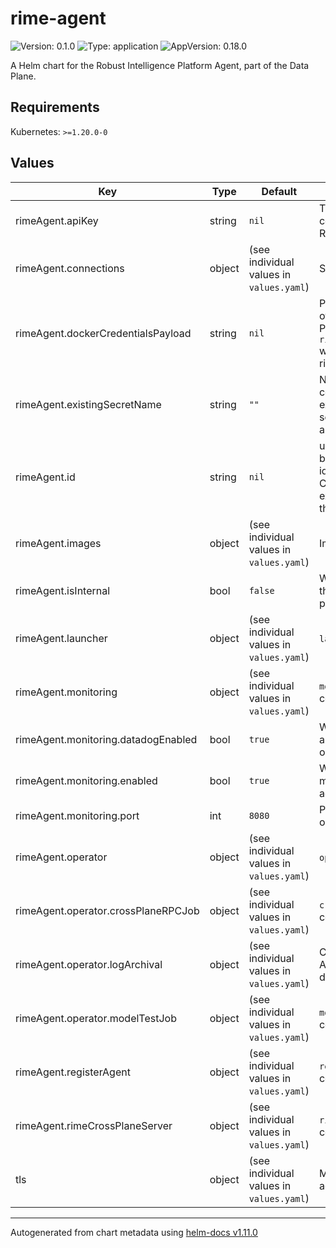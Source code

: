 # rime-agent

![Version: 0.1.0](https://img.shields.io/badge/Version-0.1.0-informational?style=flat-square) ![Type: application](https://img.shields.io/badge/Type-application-informational?style=flat-square) ![AppVersion: 0.18.0](https://img.shields.io/badge/AppVersion-0.18.0-informational?style=flat-square)

A Helm chart for the Robust Intelligence Platform Agent, part of the Data Plane.

## Requirements

Kubernetes: `>=1.20.0-0`

## Values

| Key | Type | Default | Description |
|-----|------|---------|-------------|
| rimeAgent.apiKey | string | `nil` | The API key the agent will use to communicate with the RI Platform. Required for external agents. |
| rimeAgent.connections | object | (see individual values in `values.yaml`) | Service addresses for the agent. |
| rimeAgent.dockerCredentialsPayload | string | `nil` | Pre-configured json encoded string of K8s docker config secret Providing `rimeAgent.dockerCredentialsPayload` will override any provided inputs in rimeAgent.dockerCredentials |
| rimeAgent.existingSecretName | string | `""` | Name of an existing K8s secret containing the API key. If existingSecretName is set, the secret will not be created. Must have api-key set. |
| rimeAgent.id | string | `nil` | unique ID for this Agent. Can be left blank if this is a internal agent. This id is provided by the RI Platform Control Plane when creating external agents. For internal agents, this field is not used. |
| rimeAgent.images | object | (see individual values in `values.yaml`) | Image specification for the Agent. |
| rimeAgent.isInternal | bool | `false` | Whether this agent is running within the same K8s cluster as the control plane. |
| rimeAgent.launcher | object | (see individual values in `values.yaml`) | `launcher` K8s-level configurations |
| rimeAgent.monitoring | object | (see individual values in `values.yaml`) | `monitoring` (Datadog) K8s-level configurations |
| rimeAgent.monitoring.datadogEnabled | bool | `true` | Whether to enable Datadog autodiscovery tags for all services on the RIME agent |
| rimeAgent.monitoring.enabled | bool | `true` | Whether to enable Prometheus metrics for all services on the RIME agent |
| rimeAgent.monitoring.port | int | `8080` | Port to expose Prometheus metrics on |
| rimeAgent.operator | object | (see individual values in `values.yaml`) | `operator` K8s-level configurations |
| rimeAgent.operator.crossPlaneRPCJob | object | (see individual values in `values.yaml`) | `cross-plane-job` K8s-level configurations |
| rimeAgent.operator.logArchival | object | (see individual values in `values.yaml`) | Configuration for RIME Job Log Archival (persistence of job logs for debugging). |
| rimeAgent.operator.modelTestJob | object | (see individual values in `values.yaml`) | `model-testing-job` K8s-level configurations |
| rimeAgent.registerAgent | object | (see individual values in `values.yaml`) | `registerAgent` K8s-level configurations |
| rimeAgent.rimeCrossPlaneServer | object | (see individual values in `values.yaml`) | `rime-cross-plane-server` K8s-level configurations |
| tls | object | (see individual values in `values.yaml`) | Mutual TLS configuration for internal agent. |

----------------------------------------------
Autogenerated from chart metadata using [helm-docs v1.11.0](https://github.com/norwoodj/helm-docs/releases/v1.11.0)
